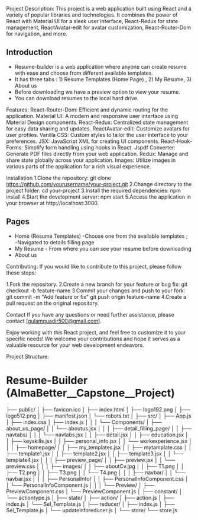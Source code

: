 

Project Description:
This project is a web application built using React and a variety of popular libraries and technologies. It combines the power of React with Material UI for a sleek user interface, React-Redux for state management, ReactAvatar-edit for avatar customization, React-Router-Dom for navigation, and more.



## Introduction
* Resume-builder is a web application where anyone can create resume with ease and choose from different available templates.
* It has three tabs : 1) Resume Templates (Home Page) , 2) My Resume, 3) About us
* Before downloading we have a preview option to view your resume.
* You can download resumes to the local hard drive.


Features:
React-Router-Dom: Efficient and dynamic routing for the application.
Material UI: A modern and responsive user interface using Material Design components.
React-Redux: Centralized state management for easy data sharing and updates.
ReactAvatar-edit: Customize avatars for user profiles.
Vanilla CSS: Custom styles to tailor the user interface to your preferences.
JSX: JavaScript XML for creating UI components.
React-Hook-Forms: Simplify form handling using hooks in React.
Jspdf Converter: Generate PDF files directly from your web application.
Redux: Manage and share state globally across your application.
Images: Utilize images in various parts of the application for a rich visual experience.

Installation
1.Clone the repository:
git clone https://github.com/yourusername/your-project.git
2.Change directory to the project folder:
cd your-project
3.Install the required dependencies:
npm install
4.Start the development server:
npm start
5.Access the application in your browser at http://localhost:3000.

## Pages
* Home (Resume Templates) -Choose one from the available templates ;
 <br/> -Navigated to details filling page
* My Resume - From where you can see your resume before downloading 
* About us

Contributing:
If you would like to contribute to this project, please follow these steps:

1.Fork the repository.
2.Create a new branch for your feature or bug fix:
git checkout -b feature-name
3.Commit your changes and push to your fork:
git commit -m "Add feature or fix"
git push origin feature-name
4.Create a pull request on the original repository.

Contact
If you have any questions or need further assistance, please contact [gulamquadir500@gmail.com].

Enjoy working with this React project, and feel free to customize it to your specific needs! We welcome your contributions and hope it serves as a valuable resource for your web development endeavors.

Project Structure:
# Resume-Builder (AlmaBetter__Capstone__Project)

├── public/
│   ├── favicon.ico
│   ├── index.html
│   ├── logo192.png
│   ├── logo512.png
│   ├── manifest.json
│   └── robots.txt
│
├── src/
│   ├── App.js
│   ├── index.css
│   ├── index.js
│   │
│   └── Components/
│       ├── about_us_page/
│       │   └── aboutus.jsx
│       │
│       ├── detail_filling_page/
│       │   ├── navtabs/
│       │   │   └── navtabs.jsx
│       │   ├── detail.jsx
│       │   ├── education.jsx
│       │   ├── keyskills.jsx
│       │   ├── personal_info.jsx
│       │   └── workexperience.jsx
│       │
│       ├── homepage/
│       │   ├── my_templates.jsx
│       │   ├── mytamplate.css
│       │   ├── template1.jsx
│       │   ├── template2.jsx
│       │   ├── template3.jsx
│       │   └── template4.jsx
│       │
│       ├── preview_page/
│       │   ├── preview.jsx
│       │   └── preview.css
│       │
│       ├── images/
│       │   ├── aboutCv.jpg
│       │   ├── T1.png
│       │   ├── T2.png
│       │   ├── T3.png
│       │   └── T4.png
│       │
│       ├── navbar/
│       │   └── navbar.jsx
│       │
│       ├── PersonalInfo/
│       │   ├── PersonalInfoComponent.css
│       │   └── PersonalInfoComponent.js
│       │
│       └── Preview/
│           ├── PreviewComponent.css
│           └── PreviewComponent.js
│
├── constant/
│   └── actiontype.js
│
├── state/
│   ├── action/
│   ├── action.js
│   ├── index.js
│   └── Sel_Template.js
│
├── reducer/
│   ├── index.js
│   ├── Sel_Template.js
│   └── updateinforeducer.js
│
└── store/
    └── store.js
